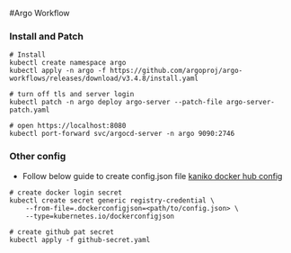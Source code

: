 #Argo Workflow

### Install and Patch

```
# Install
kubectl create namespace argo
kubectl apply -n argo -f https://github.com/argoproj/argo-workflows/releases/download/v3.4.8/install.yaml

# turn off tls and server login
kubectl patch -n argo deploy argo-server --patch-file argo-server-patch.yaml

# open https://localhost:8080
kubectl port-forward svc/argocd-server -n argo 9090:2746

```

### Other config

- Follow below guide to create config.json file
[kaniko docker hub config](https://github.com/GoogleContainerTools/kaniko#pushing-to-docker-hub)

```
# create docker login secret
kubectl create secret generic registry-credential \
    --from-file=.dockerconfigjson=<path/to/config.json> \
    --type=kubernetes.io/dockerconfigjson

# create github pat secret
kubectl apply -f github-secret.yaml

```